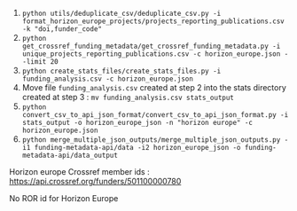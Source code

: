 1. `python utils/deduplicate_csv/deduplicate_csv.py -i format_horizon_europe_projects/projects_reporting_publications.csv -k "doi,funder_code"`
2. `python get_crossref_funding_metadata/get_crossref_funding_metadata.py -i unique_projects_reporting_publications.csv -c horizon_europe.json --limit 20`
3. `python create_stats_files/create_stats_files.py -i funding_analysis.csv -c horizon_europe.json`
4. Move file `funding_analysis.csv` created at step 2 into the stats directory created at step 3 :
`mv funding_analysis.csv stats_output`
5. `python convert_csv_to_api_json_format/convert_csv_to_api_json_format.py -i stats_output -o horizon_europe_json -n "horizon europe" -c horizon_europe.json`
6. `python merge_multiple_json_outputs/merge_multiple_json_outputs.py -i1 funding-metadata-api/data -i2 horizon_europe_json -o funding-metadata-api/data_output`

Horizon europe Crossref member ids : https://api.crossref.org/funders/501100000780

No ROR id for Horizon Europe

